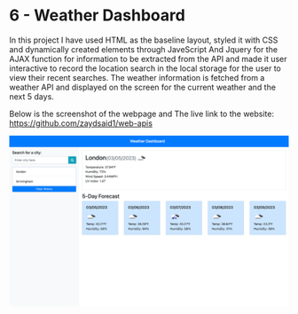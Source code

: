 # 6 - Weather Dashboard

In this project I have used HTML as the baseline layout, styled it with CSS and dynamically created elements through JaveScript And Jquery for the AJAX function for information to be extracted from the API and made it user interactive to record the location search in the local storage for the user to view their recent searches. The weather information is fetched from a weather API and displayed on the screen for the current weather and the next 5 days.

Below is the screenshot of the webpage and The live link to the website: https://github.com/zaydsaid1/web-apis

![Weather Dashboard Webpage](./Assets/screenshot%20of%20weather-dashboard.png)
